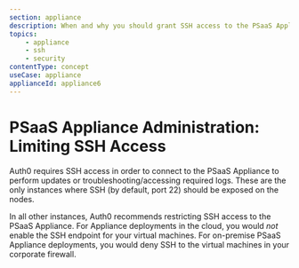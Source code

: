 ```yaml
---
section: appliance
description: When and why you should grant SSH access to the PSaaS Appliance
topics:
    - appliance
    - ssh
    - security
contentType: concept
useCase: appliance
applianceId: appliance6
---
```


# PSaaS Appliance Administration: Limiting SSH Access

Auth0 requires SSH access in order to connect to the PSaaS Appliance to perform updates or troubleshooting/accessing required logs. These are the only instances where SSH (by default, port 22) should be exposed on the nodes.

In all other instances, Auth0 recommends restricting SSH access to the PSaaS Appliance. For Appliance deployments in the cloud, you would *not* enable the SSH endpoint for your virtual machines. For on-premise PSaaS Appliance deployments, you would deny SSH to the virtual machines in your corporate firewall.
